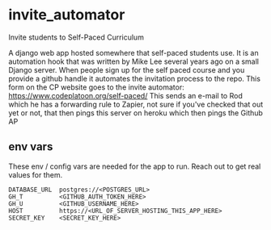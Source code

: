 # invite_automator
Invite students to Self-Paced Curriculum

A django web app hosted somewhere that self-paced students use. It is an automation hook that was written by Mike Lee several years ago on a small Django server. When people sign up for the self paced course and you provide a github handle it automates the invitation process to the repo.
This form on the CP website goes to the invite automator: https://www.codeplatoon.org/self-paced/
This sends an e-mail to Rod which he has a forwarding rule to Zapier, not sure if you've checked that out yet or not, that then pings this server on heroku which then pings the Github AP

## env vars

These env / config vars are needed for the app to run. Reach out to get real values for them. 


```
DATABASE_URL  postgres://<POSTGRES_URL>
GH_T          <GITHUB_AUTH_TOKEN_HERE>
GH_U          <GITHUB_USERNAME_HERE>
HOST          https://<URL_OF_SERVER_HOSTING_THIS_APP_HERE>
SECRET_KEY    <SECRET_KEY_HERE>
```
